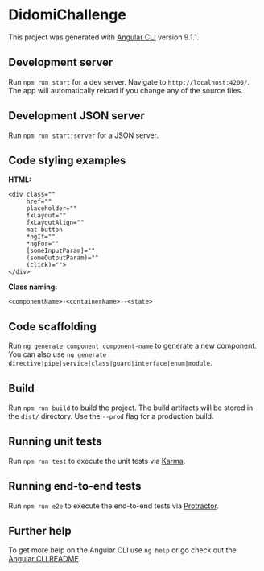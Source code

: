 # DidomiChallenge

This project was generated with [Angular CLI](https://github.com/angular/angular-cli) version 9.1.1.

## Development server

Run `npm run start` for a dev server. Navigate to `http://localhost:4200/`. The app will automatically reload if you change any of the source files.

## Development JSON server

Run `npm run start:server` for a JSON server.

## Code styling examples
**HTML:**
```
<div class=""
     href=""
     placeholder=""
     fxLayout=""
     fxLayoutAlign=""
     mat-button
     *ngIf=""
     *ngFor=""
     [someInputParam]=""
     (someOutputParam)=""
     (click)="">
</div>
```

**Class naming:**
```
<componentName>-<containerName>--<state>
```

## Code scaffolding

Run `ng generate component component-name` to generate a new component. You can also use `ng generate directive|pipe|service|class|guard|interface|enum|module`.

## Build

Run `npm run build` to build the project. The build artifacts will be stored in the `dist/` directory. Use the `--prod` flag for a production build.

## Running unit tests

Run `npm run test` to execute the unit tests via [Karma](https://karma-runner.github.io).

## Running end-to-end tests

Run `npm run e2e` to execute the end-to-end tests via [Protractor](http://www.protractortest.org/).

## Further help

To get more help on the Angular CLI use `ng help` or go check out the [Angular CLI README](https://github.com/angular/angular-cli/blob/master/README.md).
